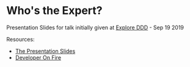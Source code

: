 # Who's the Expert?

Presentation Slides for talk initially given at [Explore DDD](http://exploreddd.com/) - Sep 19 2019

Resources:
- [The Presentation Slides](https://raelyard.github.io/expert/index.html)
- [Developer On Fire](http://developeronfire.com/)
